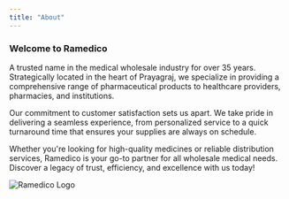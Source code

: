 ```yaml
---
title: "About"
---
```


### Welcome to Ramedico

A trusted name in the medical wholesale industry for over 35 years. Strategically located in the heart of Prayagraj, we specialize in providing a comprehensive range of pharmaceutical products to healthcare providers, pharmacies, and institutions.

Our commitment to customer satisfaction sets us apart. We take pride in delivering a seamless experience, from personalized service to a quick turnaround time that ensures your supplies are always on schedule.

Whether you're looking for high-quality medicines or reliable distribution services, Ramedico is your go-to partner for all wholesale medical needs. Discover a legacy of trust, efficiency, and excellence with us today!

![Ramedico Logo](/media/ramedico_logo.png)
